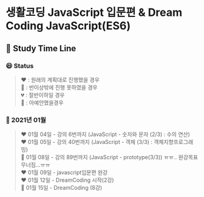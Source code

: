 # 생활코딩 JavaScript 입문편 & Dream Coding JavaScript(ES6)
## :calendar: Study Time Line

### :laughing: Status 

> :heart: : 원래의 계획대로 진행했을 경우<br>
> :green_heart: : 반이상밖에 진행 못하였을 경우<br>
> :broken_heart: : 절반이하일 경우<br>
> :black_heart: : 아예안했을경우


### :rabbit: 2021년 01월 

> :heart: 01월 04일 - 강의 6번까지 (JavaScript - 숫자와 문자 (2/3) : 수의 연산)<br>
> :heart: 01월 05일 - 강의 40번까지 (JavaScript - 객체 (3/3) : 객체지향프로그래밍)<br>
> :green_heart: 01월 08일 - 강의 89번까지 (JavaScript - prototype(3/3)) ㅠㅠ.. 완강목표무너짐...ㅠㅠ<br>
> :heart: 01월 09일 - javascript입문편 완강<br>
> :heart: 01월 12일 - DreamCoding 시작(2강)<br>
> :green_heart: 01월 15일 - DreamCoding (8강)<br>

